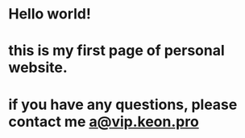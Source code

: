 # Hello world!
# this is my first page of personal website.
# if you have any questions, please contact me a@vip.keon.pro
